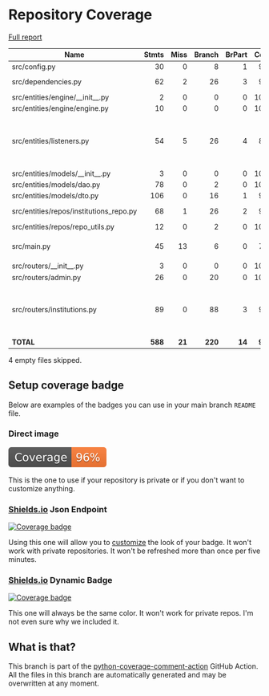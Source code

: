# Repository Coverage

[Full report](https://htmlpreview.github.io/?https://github.com/cfpb/regtech-user-fi-management/blob/python-coverage-comment-action-data/htmlcov/index.html)

| Name                                     |    Stmts |     Miss |   Branch |   BrPart |   Cover |   Missing |
|----------------------------------------- | -------: | -------: | -------: | -------: | ------: | --------: |
| src/config.py                            |       30 |        0 |        8 |        1 |     97% |    15->19 |
| src/dependencies.py                      |       62 |        2 |       26 |        3 |     94% |39, 47, 93->95 |
| src/entities/engine/\_\_init\_\_.py      |        2 |        0 |        0 |        0 |    100% |           |
| src/entities/engine/engine.py            |       10 |        0 |        0 |        0 |    100% |           |
| src/entities/listeners.py                |       54 |        5 |       26 |        4 |     84% |18->13, 26->13, 40->33, 51->exit, 70-81 |
| src/entities/models/\_\_init\_\_.py      |        3 |        0 |        0 |        0 |    100% |           |
| src/entities/models/dao.py               |       78 |        0 |        2 |        0 |    100% |           |
| src/entities/models/dto.py               |      106 |        0 |       16 |        1 |     99% |    89->96 |
| src/entities/repos/institutions\_repo.py |       68 |        1 |       26 |        2 |     97% |81->85, 134 |
| src/entities/repos/repo\_utils.py        |       12 |        0 |        2 |        0 |    100% |           |
| src/main.py                              |       45 |       13 |        6 |        0 |     75% |25-29, 34-39, 53-54 |
| src/routers/\_\_init\_\_.py              |        3 |        0 |        0 |        0 |    100% |           |
| src/routers/admin.py                     |       26 |        0 |       20 |        0 |    100% |           |
| src/routers/institutions.py              |       89 |        0 |       88 |        3 |     98% |84->exit, 123->exit, 141->exit |
|                                **TOTAL** |  **588** |   **21** |  **220** |   **14** | **95%** |           |

4 empty files skipped.


## Setup coverage badge

Below are examples of the badges you can use in your main branch `README` file.

### Direct image

[![Coverage badge](https://raw.githubusercontent.com/cfpb/regtech-user-fi-management/python-coverage-comment-action-data/badge.svg)](https://htmlpreview.github.io/?https://github.com/cfpb/regtech-user-fi-management/blob/python-coverage-comment-action-data/htmlcov/index.html)

This is the one to use if your repository is private or if you don't want to customize anything.

### [Shields.io](https://shields.io) Json Endpoint

[![Coverage badge](https://img.shields.io/endpoint?url=https://raw.githubusercontent.com/cfpb/regtech-user-fi-management/python-coverage-comment-action-data/endpoint.json)](https://htmlpreview.github.io/?https://github.com/cfpb/regtech-user-fi-management/blob/python-coverage-comment-action-data/htmlcov/index.html)

Using this one will allow you to [customize](https://shields.io/endpoint) the look of your badge.
It won't work with private repositories. It won't be refreshed more than once per five minutes.

### [Shields.io](https://shields.io) Dynamic Badge

[![Coverage badge](https://img.shields.io/badge/dynamic/json?color=brightgreen&label=coverage&query=%24.message&url=https%3A%2F%2Fraw.githubusercontent.com%2Fcfpb%2Fregtech-user-fi-management%2Fpython-coverage-comment-action-data%2Fendpoint.json)](https://htmlpreview.github.io/?https://github.com/cfpb/regtech-user-fi-management/blob/python-coverage-comment-action-data/htmlcov/index.html)

This one will always be the same color. It won't work for private repos. I'm not even sure why we included it.

## What is that?

This branch is part of the
[python-coverage-comment-action](https://github.com/marketplace/actions/python-coverage-comment)
GitHub Action. All the files in this branch are automatically generated and may be
overwritten at any moment.